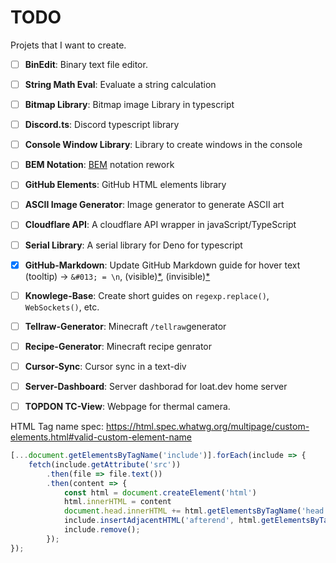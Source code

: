 # TODO
Projets that I want to create.

- [ ] **BinEdit**: Binary text file editor.
- [ ] **String Math Eval**: Evaluate a string calculation
- [ ] **Bitmap Library**: Bitmap image Library in typescript
- [ ] **Discord.ts**: Discord typescript library
- [ ] **Console Window Library**: Library to create windows in the console
- [ ] **BEM Notation**: [BEM](https://getbem.com/) notation rework
- [ ] **GitHub Elements**: GitHub HTML elements library
- [ ] **ASCII Image Generator**: Image generator to generate ASCII art
- [ ] **Cloudflare API**: A cloudflare API wrapper in javaScript/TypeScript
- [ ] **Serial Library**: A serial library for Deno for typescript
- [x] **GitHub-Markdown**: Update GitHub Markdown guide for hover text (tooltip) -> `&#013; = \n`, (visible)[*](README.md## 'Visible Link'), (invisible)[*](## 'Invisible Link')
- [ ] **Knowlege-Base**: Create short guides on `regexp.replace()`, `WebSockets()`, etc.
- [ ] **Tellraw-Generator**: Minecraft `/tellraw`generator
- [ ] **Recipe-Generator**: Minecraft recipe genrator
- [ ] **Cursor-Sync**: Cursor sync in a text-div
- [ ] **Server-Dashboard**: Server dashborad for loat.dev home server
- [ ] **TOPDON TC-View**: Webpage for thermal camera.


HTML Tag name spec:
https://html.spec.whatwg.org/multipage/custom-elements.html#valid-custom-element-name

```js
[...document.getElementsByTagName('include')].forEach(include => {
    fetch(include.getAttribute('src'))
        .then(file => file.text())
        .then(content => {
            const html = document.createElement('html')
            html.innerHTML = content
            document.head.innerHTML += html.getElementsByTagName('head')[0].innerHTML
            include.insertAdjacentHTML('afterend', html.getElementsByTagName('body')[0].innerHTML)
            include.remove();
        });
});
```
